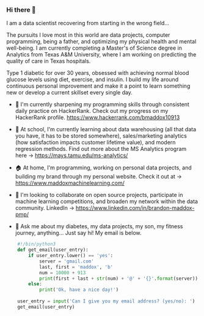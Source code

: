 ### Hi there 👋
<!--
**brandonmaddox/brandonmaddox** is a ✨ _special_ ✨ repository because its `README.md` (this file) appears on your GitHub profile.
-->
I am a data scientist recovering from starting in the wrong field...

The pursuits I love most in this world are data projects, computer programming, being a father, and optimizing my physical health and mental well-being. I am currently completing a Master's of Science degree in Analytics from Texas A&M University, where I am working on predicting the quality of care in Texas hospitals.

Type 1 diabetic for over 30 years, obsessed with achieving normal blood glucose levels using diet, exercise, and insulin. I build my life around continuous personal improvement and make it a point to learn something new or develop a current skillset every single day.

- 🔭 I'm currently sharpening my programming skills through consistent daily practice on HackerRank. Check out my progress on my HackerRank profile. https://www.hackerrank.com/bmaddox10913

- 🌱 At school, I'm currently learning about data warehousing (all that data you have, it has to be stored somewhere), sales/marketing analytics (how satisfaction impacts customer lifetime value), and modern regression methods. Find out more about the MS Analytics program here -> https://mays.tamu.edu/ms-analytics/

- 🏠 At home, I'm programming, working on personal data projects, and building my brand through my personal website. Check it out at -> https://www.maddoxmachinelearning.com/

- 👯 I'm looking to collaborate on open source projects, participate in machine learning competitions, and broaden my network within the data community. LinkedIn -> https://www.linkedin.com/in/brandon-maddox-pmp/

- 💬 Ask me about my diabetes, my data projects, my son, my fitness journey, anything... Just say hi! My email is below.

```python
    #!/bin/python3
    def get_email(user_entry):
        if user_entry.lower() == 'yes':
            server = 'gmail.com'
            last, first = 'maddox', 'b'
            num = 10000 + 913
            print(first + last + str(num) + '@' + '{}'.format(server))
        else:
            print('Ok, have a nice day!')
            
    user_entry = input('Can I give you my email address? (yes/no): ')
    get_email(user_entry)
```
